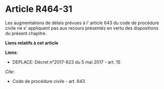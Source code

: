 # Article R464-31

Les augmentations de délais prévues à l' article 643 du code de procédure civile ne s' appliquent pas aux recours présentés
en vertu des dispositions du présent chapitre.

**Liens relatifs à cet article**

**Liens**:

  - DEPLACE: Décret n°2017-823 du 5 mai 2017 - art. 15

_Cite_:

  - Code de procédure civile - art. 643
